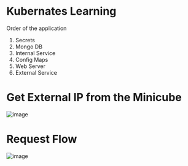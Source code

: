 # Kubernates Learning
Order of the application
1. Secrets
2. Mongo DB
3. Internal Service
4. Config Maps
5. Web Server
6. External Service

# Get External IP from the Minicube
![image](https://github.com/ifsemail9/k8s/assets/133851700/f448eeef-be18-4718-b1e3-36c71433f2d0)

# Request Flow
![image](https://github.com/ifsemail9/k8s/assets/133851700/dd5227ce-32e8-4b6c-913d-ae3d30636371)
